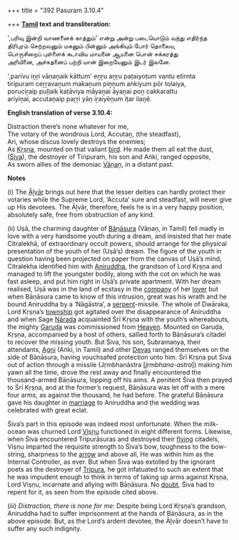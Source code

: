 +++
title = "392 Pasuram 3.10.4"

+++
**[Tamil](/definition/tamil#history "show Tamil definitions") text and transliteration:**

',பரிவு இன்றி வாணனைக் காத்தும்' என்று அன்று படையொடும் வந்து எதிர்ந்த  
திரிபுரம் செற்றவனும் மகனும் பின்னும் அங்கியும் போர் தொலைய,  
பொருசிறைப் புள்ளைக் கடாவிய மாயனை ஆயனை பொன் சக்கரத்து  
அரியினை, அச்சுதனைப் பற்றி யான் இறையேனும் இடர் இலனே.

',parivu iṉṟi vāṇaṉaik kāttum' eṉṟu aṉṟu paṭaiyoṭum vantu etirnta  
tiripuram ceṟṟavaṉum makaṉum piṉṉum aṅkiyum pōr tolaiya,  
poruciṟaip puḷḷaik kaṭāviya māyaṉai āyaṉai poṉ cakkarattu  
ariyiṉai, accutaṉaip paṟṟi yāṉ iṟaiyēṉum iṭar ilaṉē.

**English translation of verse 3.10.4:**

Distraction there’s none whatever for me,  
The votary of the wondrous Lord, Accutaṉ, (the steadfast),  
Ari, whose discus lovely destroys the enemies;  
As [Kṛṣṇa](/definition/krishna#vaishnavism "show Kṛṣṇa definitions"), mounted on that valiant [bird](/definition/bird#history "show bird definitions"). He made them all eat the dust,  
([Śiva](/definition/shiva#vaishnavism "show Śiva definitions")), the destroyer of Tiripuram, his son and Aṅki, ranged opposite,  
As sworn allies of the demoniac [Vāṇaṉ](/definition/vanan#history "show Vāṇaṉ definitions"), in a distant past.

**Notes**

\(i\) The [Āḻvār](/definition/aḻvar#vaishnavism "show Āḻvār definitions") brings out here that the lesser deities can hardly protect their votaries while the Supreme Lord, ‘Accuta’ sure and steadfast, will never give up His devotees. The Āḻvār, therefore, feels he is in a very happy position, absolutely safe, free from obstruction of any kind.

\(ii\) Uṣā, the charming daughter of [Bāṇāsura](/definition/banasura#vaishnavism "show Bāṇāsura definitions") (Vāṇaṉ, in Tamil) fell madly in love with a very handsome youth during a dream, and insisted that her mate Citralekhā, of extraordinary occult powers, should arrange for the physical presentation of the youth of her (Uṣā’s) dream. The figure of the youth in question having been projected on paper from the canvas of Uṣā’s mind, Citralekha identified him with [Aniruddha](/definition/aniruddha#vaishnavism "show Aniruddha definitions"), the grandson of Lord Kṛṣṇa and managed to lift the youngster bodily, along with the cot on which he was fast asleep, and put him right in Uṣā’s private apartment. With her dream realised, Uṣā was in the land of ecstasy in the [company](/definition/company#history "show company definitions") of her [lover](/definition/lover#history "show lover definitions") but when Bāṇāsura came to know of this intrusion, great was his wrath and he bound Aniruddha by a ‘Nāgāstra’, a [serpent](/definition/serpent#history "show serpent definitions")-missile. The whole of Dwāraka, Lord Kṛṣṇa’s [township](/definition/township#history "show township definitions") got agitated over the disappearance of Aniruddha and when Sage [Nārada](/definition/narada#vaishnavism "show Nārada definitions") acquainted Śrī Kṛṣṇa with the youth’s whereabouts, the mighty [Garuḍa](/definition/garuda#vaishnavism "show Garuḍa definitions") was commissioned from [Heaven](/definition/heaven#history "show Heaven definitions"). Mounted on Garuḍa, Kṛṣṇa, accompanied by a host of others, sallied forth to Bāṇāsura’s citadel to recover the missing youth. But Śiva, his son, Subramaṇya, their attendants, [Agni](/definition/agni#vaishnavism "show Agni definitions") (Aṅki, in Tamil) and other [Devas](/definition/deva#vaishnavism "show Devas definitions") ranged themselves on the side of Bāṇāsura, having vouchsafed protection unto him. Śrī Kṛṣṇa put Śiva out of action through a missile (Jṛmbhanāstra [*jṛmbhana-astra*]) making him yawn all the time, drove the rest away and finally encountered the thousand-armed Bāṇāsura, lopping off his aims. A penitent Śiva then prayed to Śrī Kṛṣṇa, and at the former’s request, Bāṇāsura was let off with a mere four arms, as against the thousand, he had before. The grateful Bāṇāsura gave his daughter in [marriage](/definition/marriage#history "show marriage definitions") to Aniruddha and ṭhe wedding was celebrated with great eclat.

Śiva’s part in this episode was indeed most unfortunate. When the milk-ocean was churned Lord [Viṣṇu](/definition/vishnu#vaishnavism "show Viṣṇu definitions") functioned in eight different forms. Likewise, when Śiva encountered Tripurāsuras and destroyed their [flying](/definition/flying#history "show flying definitions") citadels, Viṣṇu imparted the requisite strength to Śiva’s bow, toughness to the bow-string, sharpness to the [arrow](/definition/arrow#history "show arrow definitions") and above all, He was within him as the Internal Controller, as ever. But when Śiva was extolled by the ignorant poets as the destroyer of [Tripura](/definition/tripura#vaishnavism "show Tripura definitions"), he got infatuated to such an extent that he was impudent enough to think in terms of taking up arms against Kṛṣṇa, Lord Viṣṇu, incarnate and allying with Bāṇāsura. No [doubt](/definition/doubt#history "show doubt definitions"), Śiva had to repent for it, as seen from the episode cited above.

\(iii\) *Distraction, there is none for me*: Despite being Lord Kṛṣṇa’s grandson, Aniruddha had to suffer imprisonment at the hands of Bāṇāsura, as in the above episode. But, as the Lord’s ardent devotee, the Āḻvār doesn’t have to suffer any such indignity.



